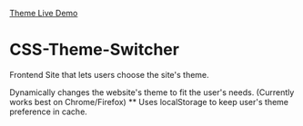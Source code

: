 [Theme Live Demo](https://tshana-theme-switch.netlify.app)
# CSS-Theme-Switcher
 Frontend Site that lets users choose the site's theme.

 Dynamically changes the website's theme to fit the user's needs. 
(Currently works best on Chrome/Firefox)
 ** Uses localStorage to keep user's theme preference in cache.
